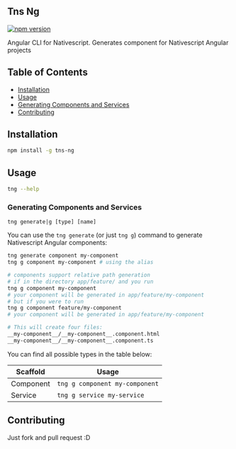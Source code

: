 ## Tns Ng

[![npm version](https://badge.fury.io/js/tns-ng.svg)](https://badge.fury.io/js/tns-ng)

Angular CLI for Nativescript. Generates component for Nativescript Angular projects

## Table of Contents

* [Installation](#installation)
* [Usage](#usage)
* [Generating Components and Services](#generating-components-and-services)
* [Contributing](#contributing)

## Installation

```bash
npm install -g tns-ng
```

## Usage

```bash
tng --help
```

### Generating Components and Services

```
tng generate|g [type] [name] 
```
You can use the `tng generate` (or just `tng g`) command to generate Nativescript Angular components:

```bash
tng generate component my-component
tng g component my-component # using the alias

# components support relative path generation
# if in the directory app/feature/ and you run
tng g component my-component
# your component will be generated in app/feature/my-component
# but if you were to run
tng g component feature/my-component
# your component will be generated in app/feature/my-component

# This will create four files:
__my-component__/__my-component__.component.html
__my-component__/__my-component__.component.ts
```
You can find all possible types in the table below:

Scaffold  | Usage
---       | ---
Component | `tng g component my-component`
Service | `tng g service my-service`

## Contributing

Just fork and pull request :D